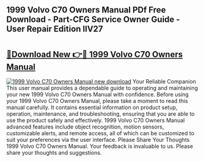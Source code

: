 ## 1999 Volvo C70 Owners Manual PDf Free Download - Part-CFG Service Owner Guide - User Repair Edition lIV27

# <h2><a href="http://bc79441.oget.top/?id=1999+Volvo+C70+Owners+Manual">🔗Download New 👉🔴 1999 Volvo C70 Owners Manual</a></h2>

[![1999 Volvo C70 Owners Manual new download](https://i.imgur.com/5g1atiW.png)](http://bc79441.oget.top/?id=1999+Volvo+C70+Owners+Manual)
Your Reliable Companion This user manual provides a dependable guide to operating and maintaining your new 1999 Volvo C70 Owners Manual with confidence. Before using your 1999 Volvo C70 Owners Manual, please take a moment to read this manual carefully. It contains essential information on product setup, operation, maintenance, and troubleshooting, ensuring that you are able to use the product safely and effectively. 1999 Volvo C70 Owners Manual advanced features include object recognition, motion sensors, customizable alerts, and remote access, all of which can be customized to suit your preferences via the user interface. Please Share Your Thoughts 1999 Volvo C70 Owners Manual. Your feedback is invaluable to us. Please share your thoughts and suggestions.
